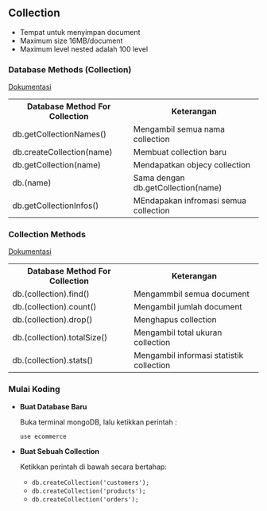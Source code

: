 ## Collection

- Tempat untuk menyimpan document
- Maximum size 16MB/document
- Maximum level nested adalah 100 level

### Database Methods (Collection)

[Dokumentasi](https://docs.mongodb.com/manual/reference/method/js-database/)

<table>
    <tr>
        <th>Database Method For Collection</th>
        <th>Keterangan</th>
    </tr>
    <tr>
        <td>db.getCollectionNames()</td>
        <td>Mengambil semua nama collection</td>
    </tr>
    <tr>
        <td>db.createCollection(name)</td>
        <td>Membuat collection baru</td>
    </tr>
    <tr>
        <td>db.getCollection(name)</td>
        <td>Mendapatkan objecy collection</td>
    </tr>
    <tr>
        <td>db.(name)</td>
        <td>Sama dengan db.getCollection(name)</td>
    </tr>
    <tr>
        <td>db.getCollectionInfos()</td>
        <td>MEndapakan infromasi semua collection</td>
    </tr>
</table>

### Collection Methods

[Dokumentasi](https://docs.mongodb.com/manual/reference/method/js-collection/)

<table>
    <tr>
        <th>Database Method For Collection</th>
        <th>Keterangan</th>
    </tr>
    <tr>
        <td>db.(collection).find()</td>
        <td>Mengammbil semua document</td>
    </tr>
    <tr>
        <td>db.(collection).count()</td>
        <td>Mengambil jumlah document</td>
    </tr>
    <tr>
        <td>db.(collection).drop()</td>
        <td>Menghapus collection</td>
    </tr>
    <tr>
        <td>db.(collection).totalSize()</td>
        <td>Mengambil total ukuran collection</td>
    </tr>
    <tr>
        <td>db.(collection).stats()</td>
        <td>Mengambil informasi statistik collection</td>
    </tr>
</table>

### Mulai Koding

- **Buat Database Baru**

  Buka terminal mongoDB, lalu ketikkan perintah :

  ```
  use ecommerce
  ```

- **Buat Sebuah Collection**

  Ketikkan perintah di bawah secara bertahap:

  - `db.createCollection('customers');`
  - `db.createCollection('products');`
  - `db.createCollection('orders');`
